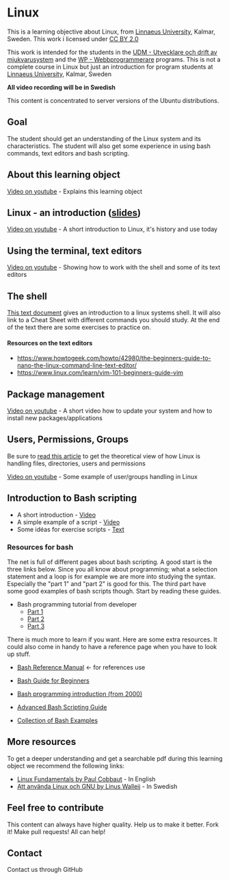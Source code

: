# Linux

This is a learning objective about Linux, from [Linnaeus University](http://lnu.se), Kalmar, Sweden.
This work i licensed under [CC BY 2.0](https://creativecommons.org/licenses/by/2.0/)

This work is intended for the students in the [UDM - Utvecklare och drift av mjukvarusystem](https://coursepress.lnu.se/program/utveckling-och-drift-av-mjukvarusystem/student/) and the [WP - Webbprogrammerare](http://webbprogrammerare.se) programs.
This is not a complete course in Linux but just an introduction for program students at [Linnaeus University](www.lnu.se), Kalmar, Sweden

**All video recording will be in Swedish**

This content is concentrated to server versions of the Ubuntu distributions.

## Goal
The student should get an understanding of the Linux system and its characteristics. The student will also get some experience in using bash commands, text editors and bash scripting.

## About this learning object
[Video on youtube](https://www.youtube.com/watch?v=Cb5ij5VMyzk) - Explains this learning object

## Linux - an introduction ([slides](https://rawgit.com/CS-LNU-Learning-Objects/linux/master/slides/introduction.html))
[Video on youtube](https://www.youtube.com/watch?v=K81c6R2COmI) - A short introduction to Linux, it's history and use today

## Using the terminal, text editors
[Video on youtube](https://www.youtube.com/watch?v=623APOnLtJE) - Showing how to work with the shell and some of its text editors

## The shell
[This text document](./commands.md) gives an introduction to a linux systems shell. It will also link to a Cheat Sheet with different commands you should study. At the end of the text there are some exercises to practice on.

#### Resources on the text editors
  * https://www.howtogeek.com/howto/42980/the-beginners-guide-to-nano-the-linux-command-line-text-editor/
  * https://www.linux.com/learn/vim-101-beginners-guide-vim

## Package management
[Video on youtube](https://www.youtube.com/watch?v=ekVqif-vKK0) - A short video how to update your system and how to install new packages/applications

## Users, Permissions, Groups
  Be sure to [read this article](https://www.linode.com/docs/tools-reference/linux-users-and-groups) to get the theoretical view of how Linux is handling files, directories, users and permissions

[Video on youtube](https://www.youtube.com/watch?v=WKNCQAMzBV0) - Some example of user/groups handling in Linux

## Introduction to Bash scripting
  * A short introduction - [Video](https://www.youtube.com/watch?v=aGQQBefu5Uc)
  * A simple example of a script - [Video](https://www.youtube.com/watch?v=H1b9dVDz2TE&feature=youtu.be)
  * Some idéas for exercise scripts - [Text](./bash-exercise.md)

### Resources for bash
  The net is full of different pages about bash scripting. A good start is the three links below. Since you all know about programming; what a selection statement and a loop is for example we are more into studying the syntax. Especially the "part 1" and "part 2" is good for this. The third part have some good examples of bash scripts though. Start by reading these guides.
* Bash programming tutorial from developer
  * [Part 1](http://www.ibm.com/developerworks/library/l-bash/)
  * [Part 2](http://www.ibm.com/developerworks/library/l-bash2/)
  * [Part 3](http://www.ibm.com/developerworks/library/l-bash3/)


 There is much more to learn if you want. Here are some extra resources. It could also come in handy to have a reference page when you have to look up stuff.
  * [Bash Reference Manual](http://cnswww.cns.cwru.edu/~chet/bash/bashref.html) <- for references use
  * [Bash Guide for Beginners](http://tldp.org/LDP/Bash-Beginners-Guide/html/index.html)

  * [Bash programming introduction (from 2000)](http://en.tldp.org/HOWTO/Bash-Prog-Intro-HOWTO.html)
  * [Advanced Bash Scripting Guide](http://www.tldp.org/LDP/abs/html/)
  * [Collection of Bash Examples](http://www.fifi.org/doc/bash/examples/)

## More resources
To get a deeper understanding and get a searchable pdf during this learning object we recommend the following links:

  * [Linux Fundamentals by Paul Cobbaut](http://linux-training.be/linuxfun.pdf) - In English
  * [Att använda Linux och GNU by Linus Walleij](https://dflund.se/~triad/gnulinux/) - In Swedish


## Feel free to contribute
This content can always have higher quality. Help us to make it better. Fork it!
Make pull requests! All can help!

## Contact
Contact us through GitHub
